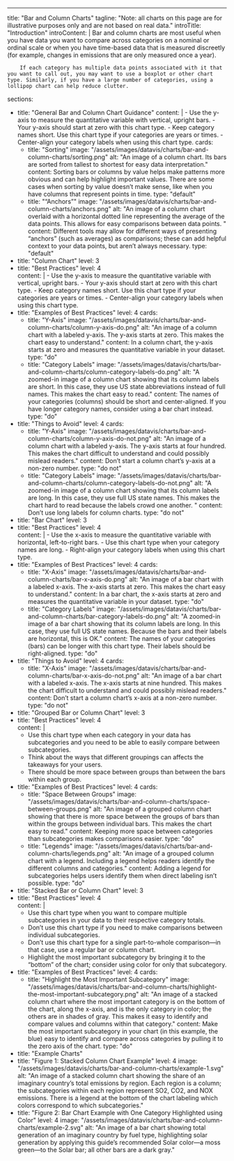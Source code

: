 ---
title: "Bar and Column Charts"
tagline: "Note: all charts on this page are for illustrative purposes only and are not based on real data."
introTitle: "Introduction"
introContent: | 
        Bar and column charts are most useful when you have data you want to compare across categories on a nominal or ordinal scale or when you have time-based data that is measured discreetly (for example, changes in emissions that are only measured once a year).

        If each category has multiple data points associated with it that you want to call out, you may want to use a boxplot or other chart type. Similarly, if you have a large number of categories, using a lollipop chart can help reduce clutter.

sections:
  - title: "General Bar and Column Chart Guidance"
    content: |
        - Use the y-axis to measure the quantitative variable with vertical, upright bars.
        - Your y-axis should start at zero with this chart type.
        - Keep category names short. Use this chart type if your categories are years or times.
        - Center-align your category labels when using this chart type.
    cards:
    - title: "Sorting"
      image: "/assets/images/datavis/charts/bar-and-column-charts/sorting.png"
      alt: "An image of a column chart. Its bars are sorted from tallest to shortest for easy data interpretation."
      content: Sorting bars or columns by value helps make patterns more obvious and can help highlight important values. There are some cases when sorting by value doesn’t make sense, like when you have columns that represent points in time.
      type: "default"
    - title: "“Anchors”"
      image: "/assets/images/datavis/charts/bar-and-column-charts/anchors.png"
      alt: "An image of a column chart overlaid with a horizontal dotted line representing the average of the data points. This allows for easy comparisons between data points. "
      content: Different tools may allow for different ways of presenting “anchors” (such as averages) as comparisons; these can add helpful context to your data points, but aren’t always necessary.
      type: "default"
  - title: "Column Chart"
    level: 3
  - title: "Best Practices"
    level: 4   
    content: |
        - Use the y-axis to measure the quantitative variable with vertical, upright bars.
        - Your y-axis should start at zero with this chart type.
        - Keep category names short. Use this chart type if your categories are years or times.
        - Center-align your category labels when using this chart type.
  - title: "Examples of Best Practices"
    level: 4
    cards:
    - title: "Y-Axis"
      image: "/assets/images/datavis/charts/bar-and-column-charts/column-y-axis-do.png"
      alt: "An image of a column chart with a labeled y-axis. The y-axis starts at zero. This makes the chart easy to understand."
      content: In a column chart, the y-axis starts at zero and measures the quantitative variable in your dataset.
      type: "do"
    - title: "Category Labels"
      image: "/assets/images/datavis/charts/bar-and-column-charts/column-category-labels-do.png"
      alt: "A zoomed-in image of a column chart showing that its column labels are short. In this case, they use US state abbreviations instead of full names. This makes the chart easy to read."
      content: The names of your categories (columns) should be short and center-aligned. If you have longer category names, consider using a bar chart instead.
      type: "do"
  - title: "Things to Avoid"
    level: 4
    cards:
    - title: "Y-Axis"
      image: "/assets/images/datavis/charts/bar-and-column-charts/column-y-axis-do-not.png"
      alt: "An image of a column chart with a labeled y-axis. The y-axis starts at four hundred. This makes the chart difficult to understand and could possibly mislead readers."
      content: Don’t start a column chart’s y-axis at a non-zero number.
      type: "do not"
    - title: "Category Labels"
      image: "/assets/images/datavis/charts/bar-and-column-charts/column-category-labels-do-not.png"
      alt: "A zoomed-in image of a column chart showing that its column labels are long. In this case, they use full US state names. This makes the chart hard to read because the labels crowd one another. "
      content: Don’t use long labels for column charts.
      type: "do not"
  - title: "Bar Chart"
    level: 3
  - title: "Best Practices"
    level: 4   
    content: |
        - Use the x-axis to measure the quantitative variable with horizontal, left-to-right bars.
        - Use this chart type when your category names are long.
        - Right-align your category labels when using this chart type.
  - title: "Examples of Best Practices"
    level: 4
    cards:
    - title: "X-Axis"
      image: "/assets/images/datavis/charts/bar-and-column-charts/bar-x-axis-do.png"
      alt: "An image of a bar chart with a labeled x-axis. The x-axis starts at zero. This makes the chart easy to understand."
      content: In a bar chart, the x-axis starts at zero and measures the quantitative variable in your dataset.
      type: "do"
    - title: "Category Labels"
      image: "/assets/images/datavis/charts/bar-and-column-charts/bar-category-labels-do.png"
      alt: "A zoomed-in image of a bar chart showing that its column labels are long. In this case, they use full US state names. Because the bars and their labels are horizontal, this is OK."
      content: The names of your categories (bars) can be longer with this chart type. Their labels should be right-aligned.
      type: "do"
  - title: "Things to Avoid"
    level: 4
    cards:
    - title: "X-Axis"
      image: "/assets/images/datavis/charts/bar-and-column-charts/bar-x-axis-do-not.png"
      alt: "An image of a bar chart with a labeled x-axis. The x-axis starts at nine hundred. This makes the chart difficult to understand and could possibly mislead readers."
      content: Don’t start a column chart’s x-axis at a non-zero number.
      type: "do not"
  - title: "Grouped Bar or Column Chart"
    level: 3
  - title: "Best Practices"
    level: 4   
    content: |
       - Use this chart type when each category in your data has subcategories and you need to be able to easily compare between subcategories.
       - Think about the ways that different groupings can affects the takeaways for your users.
       - There should be more space between groups than between the bars within each group.
  - title: "Examples of Best Practices"
    level: 4
    cards:
    - title: "Space Between Groups"
      image: "/assets/images/datavis/charts/bar-and-column-charts/space-between-groups.png"
      alt: "An image of a grouped column chart showing that there is more space between the groups of bars than within the groups between individual bars. This makes the chart easy to read."
      content: Keeping more space between categories than subcategories makes comparisons easier.
      type: "do"
    - title: "Legends"
      image: "/assets/images/datavis/charts/bar-and-column-charts/legends.png"
      alt: "An image of a grouped column chart with a legend. Including a legend helps readers identify the different columns and categories."
      content: Adding a legend for subcategories helps users identify them when direct labeling isn’t possible.
      type: "do"
  - title: "Stacked Bar or Column Chart"
    level: 3
  - title: "Best Practices"
    level: 4   
    content: |
      - Use this chart type when you want to compare multiple subcategories in your data to their respective category totals.
      - Don’t use this chart type if you need to make comparisons between individual subcategories.
      - Don’t use this chart type for a single part-to-whole comparison—in that case, use a regular bar or column chart.
      - Highlight the most important subcategory by bringing it to the “bottom” of the chart; consider using color for only that subcategory.
  - title: "Examples of Best Practices"
    level: 4
    cards:
    - title: "Highlight the Most Important Subcategory"
      image: "/assets/images/datavis/charts/bar-and-column-charts/highlight-the-most-important-subcategory.png"
      alt: "An image of a stacked column chart where the most important category is on the bottom of the chart, along the x-axis, and is the only category in color; the others are in shades of gray. This makes it easy to identify and compare values and columns within that category."
      content: Make the most important subcategory in your chart (in this example, the blue) easy to identify and compare across categories by pulling it to the zero axis of the chart.
      type: "do"
  - title: "Example Charts"
  - title: "Figure 1: Stacked Column Chart Example"
    level: 4
    image: "/assets/images/datavis/charts/bar-and-column-charts/example-1.svg"
    alt: "An image of a stacked column chart showing the share of an imaginary country’s total emissions by region. Each region is a column; the subcategories within each region represent SO2, CO2, and NOX emissions. There is a legend at the bottom of the chart labeling which colors correspond to which subcategories."
  - title: "Figure 2: Bar Chart Example with One Category Highlighted using Color"
    level: 4
    image: "/assets/images/datavis/charts/bar-and-column-charts/example-2.svg"
    alt: "An image of a bar chart showing total generation of an imaginary country by fuel type, highlighting solar generation by applying this guide’s recommended Solar color—a moss green—to the Solar bar; all other bars are a dark gray."


 